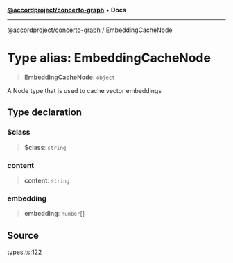 [**@accordproject/concerto-graph**](../README.md) • **Docs**

***

[@accordproject/concerto-graph](../README.md) / EmbeddingCacheNode

# Type alias: EmbeddingCacheNode

> **EmbeddingCacheNode**: `object`

A Node type that is used to cache vector embeddings

## Type declaration

### $class

> **$class**: `string`

### content

> **content**: `string`

### embedding

> **embedding**: `number`[]

## Source

[types.ts:122](https://github.com/accordproject/lab-concerto-graph/blob/3d5d649d27e9d0d9074fa504f52f930c3cf2ecbe/src/types.ts#L122)
